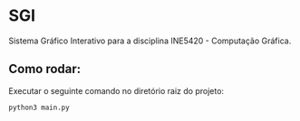 # SGI
Sistema Gráfico Interativo para a disciplina INE5420 - Computação Gráfica.

## Como rodar:
Executar o seguinte comando no diretório raiz do projeto:

```
python3 main.py
```

